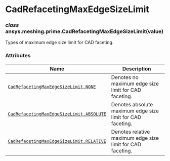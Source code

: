 # CadRefacetingMaxEdgeSizeLimit



### *class* ansys.meshing.prime.CadRefacetingMaxEdgeSizeLimit(value)

Types of maximum edge size limit for CAD faceting.

<!-- !! processed by numpydoc !! -->

### Attributes

| Name | Description |
|----------------------------------------------------------------------------------------------------------------------------------------------------------------------|------------------------------------------------------------|
| [`CadRefacetingMaxEdgeSizeLimit.NONE`](ansys.meshing.prime.CadRefacetingMaxEdgeSizeLimit.NONE.md#ansys.meshing.prime.CadRefacetingMaxEdgeSizeLimit.NONE)             | Denotes no maximum edge size limit for CAD faceting.       |
| [`CadRefacetingMaxEdgeSizeLimit.ABSOLUTE`](ansys.meshing.prime.CadRefacetingMaxEdgeSizeLimit.ABSOLUTE.md#ansys.meshing.prime.CadRefacetingMaxEdgeSizeLimit.ABSOLUTE) | Denotes absolute maximum edge size limit for CAD faceting. |
| [`CadRefacetingMaxEdgeSizeLimit.RELATIVE`](ansys.meshing.prime.CadRefacetingMaxEdgeSizeLimit.RELATIVE.md#ansys.meshing.prime.CadRefacetingMaxEdgeSizeLimit.RELATIVE) | Denotes relative maximum edge size limit for CAD faceting. |

